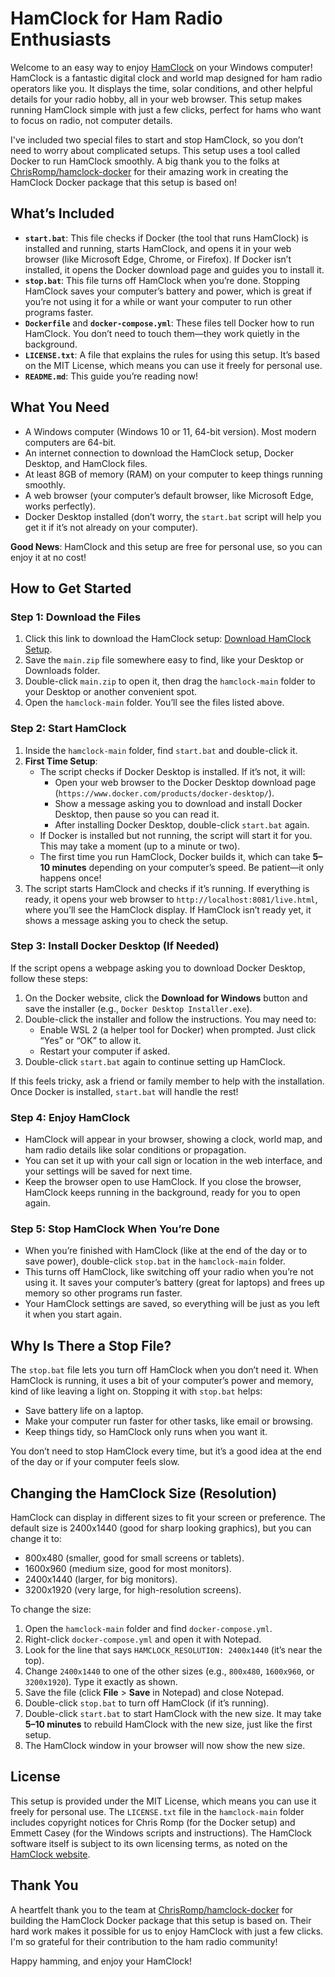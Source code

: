 # HamClock for Ham Radio Enthusiasts

Welcome to an easy way to enjoy [HamClock](https://www.clearskyinstitute.com/ham/HamClock/) on your Windows computer! HamClock is a fantastic digital clock and world map designed for ham radio operators like you. It displays the time, solar conditions, and other helpful details for your radio hobby, all in your web browser. This setup makes running HamClock simple with just a few clicks, perfect for hams who want to focus on radio, not computer details.

I've included two special files to start and stop HamClock, so you don’t need to worry about complicated setups. This setup uses a tool called Docker to run HamClock smoothly. A big thank you to the folks at [ChrisRomp/hamclock-docker](https://github.com/ChrisRomp/hamclock-docker) for their amazing work in creating the HamClock Docker package that this setup is based on!

## What’s Included
- **`start.bat`**: This file checks if Docker (the tool that runs HamClock) is installed and running, starts HamClock, and opens it in your web browser (like Microsoft Edge, Chrome, or Firefox). If Docker isn’t installed, it opens the Docker download page and guides you to install it.
- **`stop.bat`**: This file turns off HamClock when you’re done. Stopping HamClock saves your computer’s battery and power, which is great if you’re not using it for a while or want your computer to run other programs faster.
- **`Dockerfile`** and **`docker-compose.yml`**: These files tell Docker how to run HamClock. You don’t need to touch them—they work quietly in the background.
- **`LICENSE.txt`**: A file that explains the rules for using this setup. It’s based on the MIT License, which means you can use it freely for personal use.
- **`README.md`**: This guide you’re reading now!

## What You Need
- A Windows computer (Windows 10 or 11, 64-bit version). Most modern computers are 64-bit.
- An internet connection to download the HamClock setup, Docker Desktop, and HamClock files.
- At least 8GB of memory (RAM) on your computer to keep things running smoothly.
- A web browser (your computer’s default browser, like Microsoft Edge, works perfectly).
- Docker Desktop installed (don’t worry, the `start.bat` script will help you get it if it’s not already on your computer).

**Good News**: HamClock and this setup are free for personal use, so you can enjoy it at no cost!

## How to Get Started

### Step 1: Download the Files
1. Click this link to download the HamClock setup: [Download HamClock Setup](https://github.com/temetvince/hamclock/archive/refs/heads/main.zip).
2. Save the `main.zip` file somewhere easy to find, like your Desktop or Downloads folder.
3. Double-click `main.zip` to open it, then drag the `hamclock-main` folder to your Desktop or another convenient spot.
4. Open the `hamclock-main` folder. You’ll see the files listed above.

### Step 2: Start HamClock
1. Inside the `hamclock-main` folder, find `start.bat` and double-click it.
2. **First Time Setup**:
   - The script checks if Docker Desktop is installed. If it’s not, it will:
     - Open your web browser to the Docker Desktop download page (`https://www.docker.com/products/docker-desktop/`).
     - Show a message asking you to download and install Docker Desktop, then pause so you can read it.
     - After installing Docker Desktop, double-click `start.bat` again.
   - If Docker is installed but not running, the script will start it for you. This may take a moment (up to a minute or two).
   - The first time you run HamClock, Docker builds it, which can take **5–10 minutes** depending on your computer’s speed. Be patient—it only happens once!
3. The script starts HamClock and checks if it’s running. If everything is ready, it opens your web browser to `http://localhost:8081/live.html`, where you’ll see the HamClock display. If HamClock isn’t ready yet, it shows a message asking you to check the setup.

### Step 3: Install Docker Desktop (If Needed)
If the script opens a webpage asking you to download Docker Desktop, follow these steps:
1. On the Docker website, click the **Download for Windows** button and save the installer (e.g., `Docker Desktop Installer.exe`).
2. Double-click the installer and follow the instructions. You may need to:
   - Enable WSL 2 (a helper tool for Docker) when prompted. Just click “Yes” or “OK” to allow it.
   - Restart your computer if asked.
3. Double-click `start.bat` again to continue setting up HamClock.

If this feels tricky, ask a friend or family member to help with the installation. Once Docker is installed, `start.bat` will handle the rest!

### Step 4: Enjoy HamClock
- HamClock will appear in your browser, showing a clock, world map, and ham radio details like solar conditions or propagation.
- You can set it up with your call sign or location in the web interface, and your settings will be saved for next time.
- Keep the browser open to use HamClock. If you close the browser, HamClock keeps running in the background, ready for you to open again.

### Step 5: Stop HamClock When You’re Done
- When you’re finished with HamClock (like at the end of the day or to save power), double-click `stop.bat` in the `hamclock-main` folder.
- This turns off HamClock, like switching off your radio when you’re not using it. It saves your computer’s battery (great for laptops) and frees up memory so other programs run faster.
- Your HamClock settings are saved, so everything will be just as you left it when you start again.

## Why Is There a Stop File?
The `stop.bat` file lets you turn off HamClock when you don’t need it. When HamClock is running, it uses a bit of your computer’s power and memory, kind of like leaving a light on. Stopping it with `stop.bat` helps:
- Save battery life on a laptop.
- Make your computer run faster for other tasks, like email or browsing.
- Keep things tidy, so HamClock only runs when you want it.

You don’t need to stop HamClock every time, but it’s a good idea at the end of the day or if your computer feels slow.

## Changing the HamClock Size (Resolution)
HamClock can display in different sizes to fit your screen or preference. The default size is 2400x1440 (good for sharp looking graphics), but you can change it to:
- 800x480 (smaller, good for small screens or tablets).
- 1600x960 (medium size, good for most monitors).
- 2400x1440 (larger, for big monitors).
- 3200x1920 (very large, for high-resolution screens).

To change the size:
1. Open the `hamclock-main` folder and find `docker-compose.yml`.
2. Right-click `docker-compose.yml` and open it with Notepad.
3. Look for the line that says `HAMCLOCK_RESOLUTION: 2400x1440` (it’s near the top).
4. Change `2400x1440` to one of the other sizes (e.g., `800x480`, `1600x960`, or `3200x1920`). Type it exactly as shown.
5. Save the file (click **File** > **Save** in Notepad) and close Notepad.
6. Double-click `stop.bat` to turn off HamClock (if it’s running).
7. Double-click `start.bat` to start HamClock with the new size. It may take **5–10 minutes** to rebuild HamClock with the new size, just like the first setup.
8. The HamClock window in your browser will now show the new size.

## License
This setup is provided under the MIT License, which means you can use it freely for personal use. The `LICENSE.txt` file in the `hamclock-main` folder includes copyright notices for Chris Romp (for the Docker setup) and Emmett Casey (for the Windows scripts and instructions). The HamClock software itself is subject to its own licensing terms, as noted on the [HamClock website](https://www.clearskyinstitute.com/ham/HamClock/).

## Thank You
A heartfelt thank you to the team at [ChrisRomp/hamclock-docker](https://github.com/ChrisRomp/hamclock-docker) for building the HamClock Docker package that this setup is based on. Their hard work makes it possible for us to enjoy HamClock with just a few clicks. I'm so grateful for their contribution to the ham radio community!

Happy hamming, and enjoy your HamClock!
